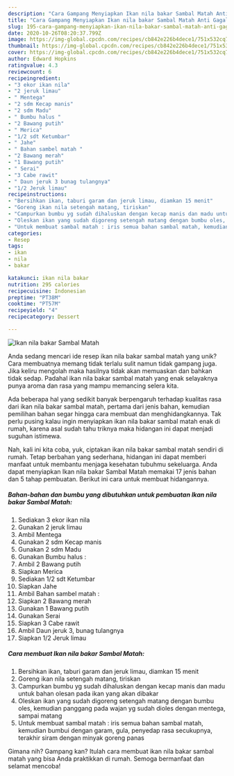 ```yaml
---
description: "Cara Gampang Menyiapkan Ikan nila bakar Sambal Matah Anti Gagal"
title: "Cara Gampang Menyiapkan Ikan nila bakar Sambal Matah Anti Gagal"
slug: 195-cara-gampang-menyiapkan-ikan-nila-bakar-sambal-matah-anti-gagal
date: 2020-10-26T08:20:37.799Z
image: https://img-global.cpcdn.com/recipes/cb842e226b4dece1/751x532cq70/ikan-nila-bakar-sambal-matah-foto-resep-utama.jpg
thumbnail: https://img-global.cpcdn.com/recipes/cb842e226b4dece1/751x532cq70/ikan-nila-bakar-sambal-matah-foto-resep-utama.jpg
cover: https://img-global.cpcdn.com/recipes/cb842e226b4dece1/751x532cq70/ikan-nila-bakar-sambal-matah-foto-resep-utama.jpg
author: Edward Hopkins
ratingvalue: 4.3
reviewcount: 6
recipeingredient:
- "3 ekor ikan nila"
- "2 jeruk limau"
- " Mentega"
- "2 sdm Kecap manis"
- "2 sdm Madu"
- " Bumbu halus "
- "2 Bawang putih"
- " Merica"
- "1/2 sdt Ketumbar"
- " Jahe"
- " Bahan sambel matah "
- "2 Bawang merah"
- "1 Bawang putih"
- " Serai"
- "3 Cabe rawit"
- " Daun jeruk 3 bunag tulangnya"
- "1/2 Jeruk limau"
recipeinstructions:
- "Bersihkan ikan, taburi garam dan jeruk limau, diamkan 15 menit"
- "Goreng ikan nila setengah matang, tiriskan"
- "Campurkan bumbu yg sudah dihaluskan dengan kecap manis dan madu untuk bahan olesan pada ikan yang akan dibakar"
- "Oleskan ikan yang sudah digoreng setengah matang dengan bumbu oles, kemudian panggang pada wajan yg sudah dioles dengan mentega, sampai matang"
- "Untuk membuat sambal matah : iris semua bahan sambal matah, kemudian bumbui dengan garam, gula, penyedap rasa secukupnya, terakhir siram dengan minyak goreng panas"
categories:
- Resep
tags:
- ikan
- nila
- bakar

katakunci: ikan nila bakar 
nutrition: 295 calories
recipecuisine: Indonesian
preptime: "PT38M"
cooktime: "PT57M"
recipeyield: "4"
recipecategory: Dessert

---
```



![Ikan nila bakar Sambal Matah](https://img-global.cpcdn.com/recipes/cb842e226b4dece1/751x532cq70/ikan-nila-bakar-sambal-matah-foto-resep-utama.jpg)

Anda sedang mencari ide resep ikan nila bakar sambal matah yang unik? Cara membuatnya memang tidak terlalu sulit namun tidak gampang juga. Jika keliru mengolah maka hasilnya tidak akan memuaskan dan bahkan tidak sedap. Padahal ikan nila bakar sambal matah yang enak selayaknya punya aroma dan rasa yang mampu memancing selera kita.



Ada beberapa hal yang sedikit banyak berpengaruh terhadap kualitas rasa dari ikan nila bakar sambal matah, pertama dari jenis bahan, kemudian pemilihan bahan segar hingga cara membuat dan menghidangkannya. Tak perlu pusing kalau ingin menyiapkan ikan nila bakar sambal matah enak di rumah, karena asal sudah tahu triknya maka hidangan ini dapat menjadi suguhan istimewa.


Nah, kali ini kita coba, yuk, ciptakan ikan nila bakar sambal matah sendiri di rumah. Tetap berbahan yang sederhana, hidangan ini dapat memberi manfaat untuk membantu menjaga kesehatan tubuhmu sekeluarga. Anda dapat menyiapkan Ikan nila bakar Sambal Matah memakai 17 jenis bahan dan 5 tahap pembuatan. Berikut ini cara untuk membuat hidangannya.

<!--inarticleads1-->

##### Bahan-bahan dan bumbu yang dibutuhkan untuk pembuatan Ikan nila bakar Sambal Matah:

1. Sediakan 3 ekor ikan nila
1. Gunakan 2 jeruk limau
1. Ambil  Mentega
1. Gunakan 2 sdm Kecap manis
1. Gunakan 2 sdm Madu
1. Gunakan  Bumbu halus :
1. Ambil 2 Bawang putih
1. Siapkan  Merica
1. Sediakan 1/2 sdt Ketumbar
1. Siapkan  Jahe
1. Ambil  Bahan sambel matah :
1. Siapkan 2 Bawang merah
1. Gunakan 1 Bawang putih
1. Gunakan  Serai
1. Siapkan 3 Cabe rawit
1. Ambil  Daun jeruk 3, bunag tulangnya
1. Siapkan 1/2 Jeruk limau




<!--inarticleads2-->

##### Cara membuat Ikan nila bakar Sambal Matah:

1. Bersihkan ikan, taburi garam dan jeruk limau, diamkan 15 menit
1. Goreng ikan nila setengah matang, tiriskan
1. Campurkan bumbu yg sudah dihaluskan dengan kecap manis dan madu untuk bahan olesan pada ikan yang akan dibakar
1. Oleskan ikan yang sudah digoreng setengah matang dengan bumbu oles, kemudian panggang pada wajan yg sudah dioles dengan mentega, sampai matang
1. Untuk membuat sambal matah : iris semua bahan sambal matah, kemudian bumbui dengan garam, gula, penyedap rasa secukupnya, terakhir siram dengan minyak goreng panas




Gimana nih? Gampang kan? Itulah cara membuat ikan nila bakar sambal matah yang bisa Anda praktikkan di rumah. Semoga bermanfaat dan selamat mencoba!
